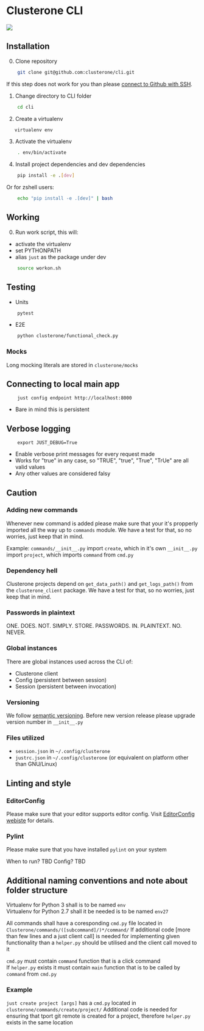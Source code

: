 # Clusterone CLI

![](https://drone.shared.tools.clusterone.com/api/badges/clusterone/cli/status.svg)

## Installation

0. Clone repository

```sh
    git clone git@github.com:clusterone/cli.git
```

If this step does not work for you than please [connect to Github with SSH](https://help.github.com/articles/connecting-to-github-with-ssh/). 

1. Change directory to CLI folder 
```sh
    cd cli
```

2. Create a virtualenv

```sh
   virtualenv env 
```

3. Activate the virtualenv
```sh
    . env/bin/activate
```

4. Install project dependencies and dev dependencies

```sh
    pip install -e .[dev]
```

Or for zshell users:

```sh
    echo "pip install -e .[dev]" | bash
```


## Working

0. Run work script, this will:
- activate the virtualenv
- set PYTHONPATH
- alias `just` as the package under dev

```sh
    source workon.sh
```

## Testing

- Units
```sh
    pytest
```

- E2E
```sh
    python clusterone/functional_check.py
```

### Mocks

Long mocking literals are stored in `clusterone/mocks`

## Connecting to local main app

```
    just config endpoint http://localhost:8000
```

- Bare in mind this is persistent

## Verbose logging 

```
    export JUST_DEBUG=True
```

- Enable verbose print messages for every request made
- Works for "true" in any case, so "TRUE", "true", "True", "TrUe" are all valid values
- Any other values are considered falsy

## Caution

### Adding new commands

Whenever new command is added please make sure that your it's propperly imported all the way up to `commands` module. We have a test for that, so no worries, just keep that in mind.

Example:
`commands/__init__.py` import `create`, which in it's own `__init__.py` import `project`, which imports `command` from `cmd.py`

### Dependency hell

Clusterone projects depend on `get_data_path()` and `get_logs_path()` from the `clusterone_client` package. We have a test for that, so no worries, just keep that in mind. 

### Passwords in plaintext

ONE. DOES. NOT. SIMPLY. STORE. PASSWORDS. IN. PLAINTEXT. NO. NEVER.

### Global instances

There are global instances used across the CLI of:
- Clusterone client
- Config (persistent between session)
- Session (persistent between invocation)

### Versioning

We follow [semantic versioning](https://semver.org/).
Before new version release please upgrade version number in `__init__.py` 

### Files utilized

- `session.json` in `~/.config/clusterone`
- `justrc.json` in `~/.config/clusterone` (or equivalent on platform other than GNU/Linux)

## Linting and style

### EditorConfig

Please make sure that your editor supports editor config.
Visit [EditorConfig webiste](editorconfig.org/) for details.

### Pylint

Please make sure that you have installed `pylint` on your system 

When to run? TBD
Config? TBD

## Additional naming conventions and note about folder structure

Virtualenv for Python 3 shall is to be named `env`  
Virtualenv for Python 2.7 shall it be needed is to be named `env27`

All commands shall have a coresponding `cmd.py` file located in `Clusterone/commands/([subcommand]/)*/command/`
If additional code [more than few lines and a just client call] is needed for implementing given functionality than a `helper.py` should be utilised and the client call moved to it

`cmd.py` must  contain `command` function that is a click command   
If `helper.py` exists it must contain `main` function that is to be called by `command` from `cmd.py`

### Example

`just create project [args]` has a `cmd.py` located in `clusterone/commands/create/project/`
Additional code is needed for ensuring that tport git remote is created for a project, therefore `helper.py` exists in the same location

